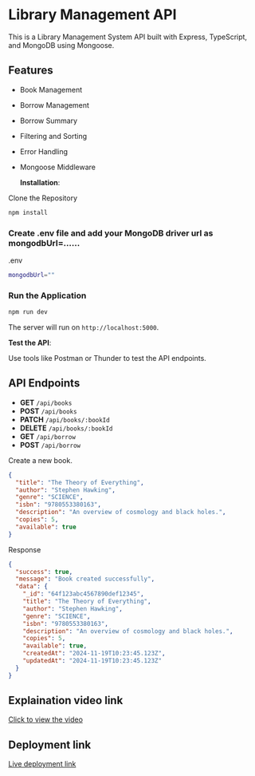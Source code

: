 # Library Management API

This is a Library Management System API built with Express, TypeScript, and MongoDB using Mongoose.

## Features

- Book Management
- Borrow Management
- Borrow Summary
- Filtering and Sorting
- Error Handling
- Mongoose Middleware

  **Installation**:

Clone the Repository

```bash
npm install
```

### Create .env file and add your MongoDB driver url as mongodbUrl=......

.env

```bash
mongodbUrl=""
```

### Run the Application

```bash
npm run dev
```

The server will run on `http://localhost:5000`.

**Test the API**:

Use tools like Postman or Thunder to test the API endpoints.

## API Endpoints

- **GET** `/api/books`
- **POST** `/api/books`
- **PATCH** `/api/books/:bookId`
- **DELETE** `/api/books/:bookId`
- **GET** `/api/borrow`
- **POST** `/api/borrow`

Create a new book.

```json
{
  "title": "The Theory of Everything",
  "author": "Stephen Hawking",
  "genre": "SCIENCE",
  "isbn": "9780553380163",
  "description": "An overview of cosmology and black holes.",
  "copies": 5,
  "available": true
}
```

Response

```json
{
  "success": true,
  "message": "Book created successfully",
  "data": {
    "_id": "64f123abc4567890def12345",
    "title": "The Theory of Everything",
    "author": "Stephen Hawking",
    "genre": "SCIENCE",
    "isbn": "9780553380163",
    "description": "An overview of cosmology and black holes.",
    "copies": 5,
    "available": true,
    "createdAt": "2024-11-19T10:23:45.123Z",
    "updatedAt": "2024-11-19T10:23:45.123Z"
  }
}
```

## Explaination video link

[Click to view the video](https://drive.google.com/file/d/1iiJ02gEEuQsjEpSjq0YG25dFFOtfKr-u/view?usp=sharing)

## Deployment link

[Live deployment link](https://level-2-assignment-3-rouge.vercel.app)

